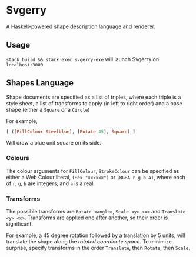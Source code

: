 # Svgerry

A Haskell-powered shape description language and renderer.

## Usage

`stack build && stack exec svgerry-exe` will launch Svgerry on `localhost:3000`

## Shapes Language
Shape documents are specified as a list of triples, where each triple is a style sheet, a list of transforms to apply (in left to right order) and a base shape (either a `Square` or a `Circle`)

For example,
```haskell
[ ([FillColour Steelblue], [Rotate 45], Square) ]
```

Will draw a blue unit square on its side.


### Colours
The colour arguments for `FillColour`, `StrokeColour` can be specified as either a Web Colour literal, `(Hex "xxxxxx")` or `(RGBA r g b a)`, where each of `r`, `g`, `b` are integers, and `a` is a real.

### Transforms
The possible transforms are `Rotate <angle>`, `Scale <y> <x>` and `Translate <y> <x>`. Transforms are applied one after another, so their order is significant.

For example, a 45 degree rotation followed by a translation by 5 units, will translate the shape along the _rotated coordinate space_. To minimize surprise, specify transforms in the order `Translate`, then `Rotate`, then `Scale`.
